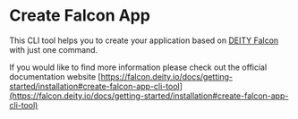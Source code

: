 # Create Falcon App

This CLI tool helps you to create your application based on [DEITY Falcon](https://github.com/deity-io/falcon) with just one command.

If you would like to find more information please check out the official documentation website [https://falcon.deity.io/docs/getting-started/installation#create-falcon-app-cli-tool](https://falcon.deity.io/docs/getting-started/installation#create-falcon-app-cli-tool)
